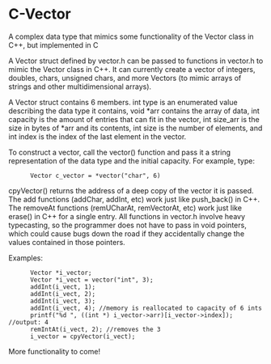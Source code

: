 C-Vector
========

A complex data type that mimics some functionality of the Vector class in C++, but implemented in C

A Vector struct defined by vector.h can be passed to functions in vector.h to mimic the Vector class in C++.
It can currently create a vector of integers, doubles, chars, unsigned chars, and more Vectors (to mimic  arrays 
of strings and other multidimensional arrays). 

A Vector struct contains 6 members. int type is an enumerated value describing the data type it contains, void *arr
contains the array of data, int capacity is the amount of entries that can fit in the vector, int size_arr is the 
size in bytes of *arr and its contents, int size is the number of elements, and int index is the index of the last
element in the vector.

To construct a vector, call the vector() function and pass it a string representation of the data type and the
initial capacity. For example, type:

          Vector c_vector = *vector("char", 6)

cpyVector() returns the address of a deep copy of the vector it is passed. The add functions (addChar, addInt, etc)
work just like push_back() in C++. The removeAt functions (remUCharAt, remVectorAt, etc) work just like erase()
in C++ for a single entry. All functions in vector.h involve heavy typecasting, so the programmer does not have
to pass in void pointers, which could cause bugs down the road if they accidentally change the values contained
in those pointers. 

Examples:

          Vector *i_vector;
          Vector *i_vect = vector("int", 3);
          addInt(i_vect, 1);
          addInt(i_vect, 2);
          addInt(i_vect, 3);
          addInt(i_vect, 4); //memory is reallocated to capacity of 6 ints          
          printf("%d ", ((int *) i_vector->arr)[i_vector->index]); //output: 4
          remIntAt(i_vect, 2); //removes the 3
          i_vector = cpyVector(i_vect);
          
More functionality to come!
          


